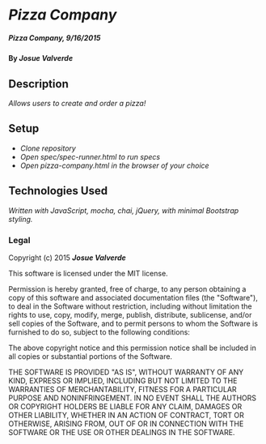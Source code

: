 # _Pizza Company_

##### _Pizza Company, 9/16/2015_

#### By _**Josue Valverde**_

## Description

_Allows users to create and order a pizza!_

## Setup

* _Clone repository_
* _Open spec/spec-runner.html to run specs_
* _Open pizza-company.html in the browser of your choice_

## Technologies Used

_Written with JavaScript, mocha, chai, jQuery, with minimal Bootstrap styling._

### Legal


Copyright (c) 2015 **_Josue Valverde_**

This software is licensed under the MIT license.

Permission is hereby granted, free of charge, to any person obtaining a copy
of this software and associated documentation files (the "Software"), to deal
in the Software without restriction, including without limitation the rights
to use, copy, modify, merge, publish, distribute, sublicense, and/or sell
copies of the Software, and to permit persons to whom the Software is
furnished to do so, subject to the following conditions:

The above copyright notice and this permission notice shall be included in
all copies or substantial portions of the Software.

THE SOFTWARE IS PROVIDED "AS IS", WITHOUT WARRANTY OF ANY KIND, EXPRESS OR
IMPLIED, INCLUDING BUT NOT LIMITED TO THE WARRANTIES OF MERCHANTABILITY,
FITNESS FOR A PARTICULAR PURPOSE AND NONINFRINGEMENT. IN NO EVENT SHALL THE
AUTHORS OR COPYRIGHT HOLDERS BE LIABLE FOR ANY CLAIM, DAMAGES OR OTHER
LIABILITY, WHETHER IN AN ACTION OF CONTRACT, TORT OR OTHERWISE, ARISING FROM,
OUT OF OR IN CONNECTION WITH THE SOFTWARE OR THE USE OR OTHER DEALINGS IN
THE SOFTWARE.
